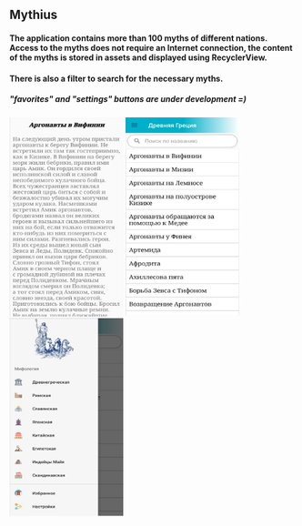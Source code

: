 <h2>Mythius</h2>
<h4>The application contains more than 100 myths of different nations. Access to the myths does not require an Internet connection, the content of the myths is stored in assets and displayed using RecyclerView.</h4>
<h4>There is also a filter to search for the necessary myths.</h4>
<h5>"favorites" and "settings" buttons are under development =)</h5>

<p>
<img src="https://github.com/CptNeckman/MythProject/blob/master/mythius1.jpg"  width="200" height="350"/>
<img src="https://github.com/CptNeckman/MythProject/blob/master/mythius2.jpg"  width="200" height="350"/>
<img src="https://github.com/CptNeckman/MythProject/blob/master/mythius3.jpg"  width="200" height="350"/>
</p>
